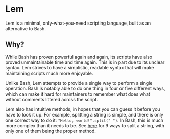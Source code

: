 # Lem

Lem is a minimal, only-what-you-need scripting language, built as an alternative to Bash.

## Why?

While Bash has proven powerful again and again, its scripts have also proved unmaintainable time and time again. This is in part due to its unclear syntax. Lem strives to have a simplistic, readable syntax that will make maintaining scripts much more enjoyable.

Unlike Bash, Lem attempts to provide a single way to perform a single operation. Bash is notably able to do one thing in four or five different ways, which can make it hard for maintainers to remember what does what without comments littered across the script.

Lem also has intuitive methods, in hopes that you can guess it before you have to look it up. For example, splitting a string is simple, and there is only one correct way to do it: `"Hello, world!".split(" ")`. In Bash, this is much more complex than it needs to be. See [here](https://stackoverflow.com/a/45201229) for 9 ways to split a string, with only one of them being the proper method.